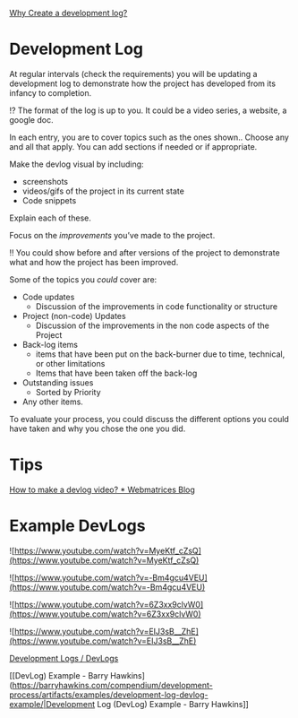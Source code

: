 
[Why Create a development log?](https://gunmetalarcadia.com/wordpress/10-things-i-learned-in-one-year-of-keeping-a-devlog/)

# Development Log

At regular intervals (check the requirements) you will be updating a development log to demonstrate how the project has developed from its infancy to completion.

<aside>
⁉️ The format of the log is up to you. It could be a video series, a website, a google doc.

</aside>

In each entry, you are to cover topics such as the ones shown.. Choose any and all that apply. You can add sections if needed or if appropriate.

Make the devlog visual by including:

- screenshots
- videos/gifs of the project in its current state
- Code snippets

Explain each of these.

Focus on the *improvements* you’ve made to the project. 

<aside>
‼️ You could show before and after versions of the project to demonstrate what and how the project has been improved.

</aside>

Some of the topics you *could* cover are:

- Code updates
    - Discussion of the improvements in code functionality or structure
- Project (non-code) Updates
    - Discussion of the improvements in the non code aspects of the Project
- Back-log items
    - items that have been put on the back-burner due to time, technical, or other limitations
    - Items that have been taken off the back-log
- Outstanding issues
    - Sorted by Priority
- Any other items.

To evaluate your process, you could discuss the different options you could have taken and why you chose the one you did.

# Tips

[How to make a devlog video? * Webmatrices Blog](https://blog.webmatrices.com/how-to-make-a-devlog-video/)

# Example DevLogs

![https://www.youtube.com/watch?v=MyeKtf_cZsQ](https://www.youtube.com/watch?v=MyeKtf_cZsQ)

![https://www.youtube.com/watch?v=-Bm4gcu4VEU](https://www.youtube.com/watch?v=-Bm4gcu4VEU)

![https://www.youtube.com/watch?v=6Z3xx9clvW0](https://www.youtube.com/watch?v=6Z3xx9clvW0)

![https://www.youtube.com/watch?v=EIJ3sB__ZhE](https://www.youtube.com/watch?v=EIJ3sB__ZhE)

[Development Logs / DevLogs](https://www.notion.so/Development-Logs-DevLogs-e8204266fe204737966c9e4131602a4f?pvs=21) 

[[DevLog) Example - Barry Hawkins](https://barryhawkins.com/compendium/development-process/artifacts/examples/development-log-devlog-example/|Development Log (DevLog) Example - Barry Hawkins]]